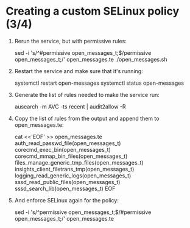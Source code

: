 # Creating a custom SELinux policy (3/4)

1. Rerun the service, but with permissive rules:

     sed -i 's/^#permissive open_messages_t;$/permissive open_messages_t;/' open_messages.te
     ./open_messages.sh

2. Restart the service and make sure that it's running:

     systemctl restart open-messages
     systemctl status open-messages

3. Generate the list of rules needed to make the service run:

     ausearch -m AVC -ts recent | audit2allow -R

4. Copy the list of rules from the output and append them to open_messages.te:

     cat <<'EOF' >> open_messages.te
auth_read_passwd_file(open_messages_t)
corecmd_exec_bin(open_messages_t)
corecmd_mmap_bin_files(open_messages_t)
files_manage_generic_tmp_files(open_messages_t)
insights_client_filetrans_tmp(open_messages_t)
logging_read_generic_logs(open_messages_t)
sssd_read_public_files(open_messages_t)
sssd_search_lib(open_messages_t)
EOF

5. And enforce SELinux again for the policy:

     sed -i 's/^permissive open_messages_t;$/#permissive open_messages_t;/' open_messages.te
